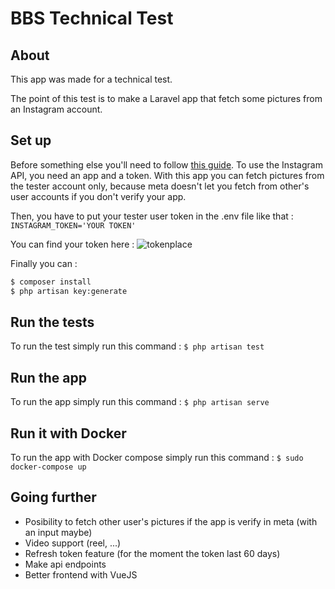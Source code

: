 # BBS Technical Test

## About
This app was made for a technical test.

The point of this test is to make a Laravel app that fetch some pictures from an Instagram account.

## Set up
Before something else you'll need to follow [this guide](https://developers.facebook.com/docs/instagram-basic-display-api/getting-started).
To use the Instagram API, you need an app and a token.
With this app you can fetch pictures from the tester account only, because meta doesn't let you fetch from other's user accounts if you don't verify your app.

Then, you have to put your tester user token in the .env file like that :
```INSTAGRAM_TOKEN='YOUR TOKEN'```

You can find your token here :
![tokenplace](resources/doc_img/token.png)

Finally you can :
```bash
$ composer install
$ php artisan key:generate
```

## Run the tests
To run the test simply run this command :
```$ php artisan test```

## Run the app
To run the app simply run this command :
```$ php artisan serve```

## Run it with Docker
To run the app with Docker compose simply run this command :
```$ sudo docker-compose up```

## Going further
- Posibility to fetch other user's pictures if the app is verify in meta (with an input maybe)
- Video support (reel, ...)
- Refresh token feature (for the moment the token last 60 days)
- Make api endpoints
- Better frontend with VueJS
